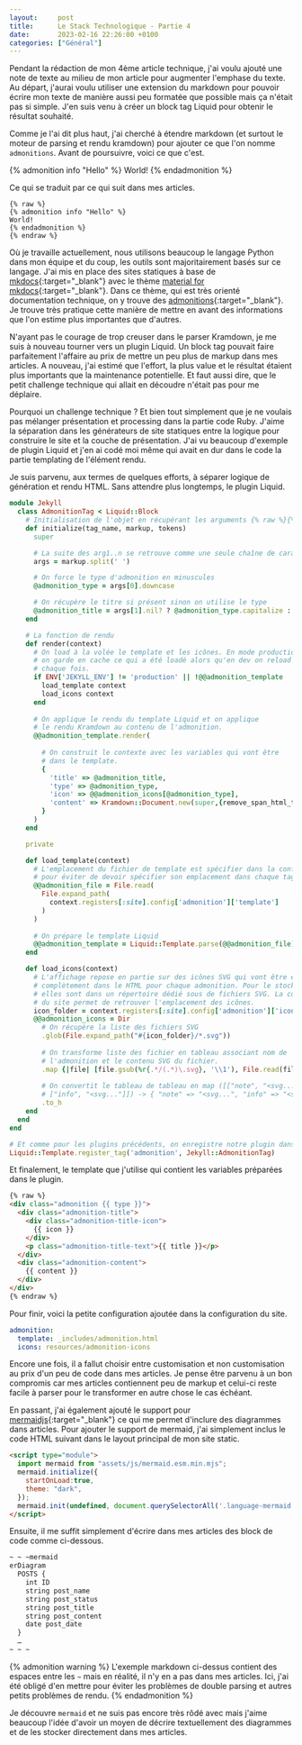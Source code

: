 ```yaml
---
layout:     post
title:      Le Stack Technologique - Partie 4
date:       2023-02-16 22:26:00 +0100
categories: ["Général"]
---
```


Pendant la rédaction de mon 4ème article technique, j'ai voulu ajouté une note de texte au milieu de mon article pour
augmenter l'emphase du texte. Au départ, j'aurai voulu utiliser une extension du markdown pour pouvoir écrire mon texte
de manière aussi peu formatée que possible mais ça n'était pas si simple. J'en suis venu à créer un block tag Liquid
pour obtenir le résultat souhaité.

<!--more-->

Comme je l'ai dit plus haut, j'ai cherché à étendre markdown (et surtout le moteur de parsing et rendu kramdown) pour
ajouter ce que l'on nomme `admonitions`. Avant de poursuivre, voici ce que c'est.

{% admonition info "Hello" %}
World!
{% endadmonition %}

Ce qui se traduit par ce qui suit dans mes articles.

~~~liquid
{% raw %}
{% admonition info "Hello" %}
World!
{% endadmonition %}
{% endraw %}
~~~

Où je travaille actuellement, nous utilisons beaucoup le langage Python dans mon équipe et du coup, les outils sont 
majoritairement basés sur ce langage. J'ai mis en place des sites statiques à base de 
[mkdocs](https://www.mkdocs.org/){:target="_blank"} avec le thème 
[material for mkdocs](https://squidfunk.github.io/mkdocs-material/){:target="_blank"}. Dans ce thème, qui est très 
orienté documentation technique, on y trouve des 
[admonitions](https://squidfunk.github.io/mkdocs-material/reference/admonitions/#supported-types){:target="_blank"}. Je
trouve très pratique cette manière de mettre en avant des informations que l'on estime plus importantes que d'autres.

N'ayant pas le courage de trop creuser dans le parser Kramdown, je me suis à nouveau tourner vers un plugin Liquid. Un
block tag pouvait faire parfaitement l'affaire au prix de mettre un peu plus de markup dans mes articles. A nouveau,
j'ai estimé que l'effort, la plus value et le résultat étaient plus importants que la maintenance potentielle. Et faut
aussi dire, que le petit challenge technique qui allait en découdre n'était pas pour me déplaire.

Pourquoi un challenge technique ? Et bien tout simplement que je ne voulais pas mélanger présentation et processing dans
la partie code Ruby. J'aime la séparation dans les générateurs de site statiques entre la logique pour construire le 
site et la couche de présentation. J'ai vu beaucoup d'exemple de plugin Liquid et j'en ai codé moi même qui avait en dur
dans le code la partie templating de l'élément rendu.

Je suis parvenu, aux termes de quelques efforts, à séparer logique de génération et rendu HTML. Sans attendre plus 
longtemps, le plugin Liquid.

~~~ruby
module Jekyll
  class AdmonitionTag < Liquid::Block
    # Initialisation de l'objet en récupérant les arguments {% raw %}{% <tag> <arg1> <arg2> ... %}{% endraw %}
    def initialize(tag_name, markup, tokens)
      super

      # La suite des arg1..n se retrouve comme une seule chaîne de caractère dans markup
      args = markup.split(' ')

      # On force le type d'admonition en minuscules
      @admonition_type = args[0].downcase

      # On récupère le titre si présent sinon on utilise le type
      @admonition_title = args[1].nil? ? @admonition_type.capitalize : args[1..].join(' ').gsub(/"/, '')
    end

    # La fonction de rendu
    def render(context)
      # On load à la volée le template et les icônes. En mode production
      # on garde en cache ce qui a été loadé alors qu'en dev on reload 
      # chaque fois.
      if ENV['JEKYLL_ENV'] != 'production' || !@@admonition_template
        load_template context 
        load_icons context
      end
      
      # On applique le rendu du template Liquid et on applique
      # le rendu Kramdown au contenu de l'admonition. 
      @@admonition_template.render(
        
        # On construit le contexte avec les variables qui vont être
        # dans le template.  
        {
          'title' => @admonition_title,
          'type' => @admonition_type,
          'icon' => @@admonition_icons[@admonition_type],
          'content' => Kramdown::Document.new(super,{remove_span_html_tags:true}).to_html
        }
      )
    end

    private

    def load_template(context)
      # L'emplacement du fichier de template est spécifier dans la configuration
      # pour éviter de devoir spécifier son emplacement dans chaque tag.
      @@admonition_file = File.read(
        File.expand_path(
          context.registers[:site].config['admonition']['template']
        )
      )
      
      # On prépare le template Liquid
      @@admonition_template = Liquid::Template.parse(@@admonition_file)
    end

    def load_icons(context)
      # L'affichage repose en partie sur des icônes SVG qui vont être écrite
      # complètement dans le HTML pour chaque admonition. Pour le stockage,
      # elles sont dans un répertoire dédié sous de fichiers SVG. La config
      # du site permet de retrouver l'emplacement des icônes. 
      icon_folder = context.registers[:site].config['admonition']['icons']
      @@admonition_icons = Dir
        # On récupère la liste des fichiers SVG
        .glob(File.expand_path("#{icon_folder}/*.svg"))
        
        # On transforme liste des fichier en tableau associant nom de 
        # l'admonition et le contenu SVG du fichier.
        .map {|file| [file.gsub(%r{.*/(.*)\.svg}, '\\1'), File.read(file)] }
        
        # On convertit le tableau de tableau en map ([["note", "<svg..."], 
        # ["info", "<svg..."]]) -> { "note" => "<svg...", "info" => "<svg..."}
        .to_h
    end
  end
end

# Et comme pour les plugins précédents, on enregistre notre plugin dans Liquid
Liquid::Template.register_tag('admonition', Jekyll::AdmonitionTag)
~~~

Et finalement, le template que j'utilise qui contient les variables préparées dans le plugin.

~~~html
{% raw %}
<div class="admonition {{ type }}">
  <div class="admonition-title">
    <div class="admonition-title-icon">
      {{ icon }}
    </div>
    <p class="admonition-title-text">{{ title }}</p>
  </div>
  <div class="admonition-content">
    {{ content }}
  </div>
</div>
{% endraw %}
~~~

Pour finir, voici la petite configuration ajoutée dans la configuration du site.

~~~yaml
admonition:
  template: _includes/admonition.html
  icons: resources/admonition-icons
~~~

Encore une fois, il a fallut choisir entre customisation et non customisation au prix d'un peu de code dans mes
articles. Je pense être parvenu à un bon compromis car mes articles contiennent peu de markup et celui-ci reste facile
à parser pour le transformer en autre chose le cas échéant.

En passant, j'ai également ajouté le support pour [mermaidjs](https://mermaid.js.org/){:target="_blank"} ce qui me 
permet d'inclure des diagrammes dans articles. Pour ajouter le support de mermaid, j'ai simplement inclus le code HTML
suivant dans le layout principal de mon site static.

~~~html
<script type="module">
  import mermaid from "assets/js/mermaid.esm.min.mjs";
  mermaid.initialize({
    startOnLoad:true,
    theme: "dark",
  });
  mermaid.init(undefined, document.querySelectorAll('.language-mermaid'));
</script>
~~~

Ensuite, il me suffit simplement d'écrire dans mes articles des block de code comme ci-dessous.

~~~markdown
~ ~ ~mermaid
erDiagram
  POSTS {
    int ID
    string post_name
    string post_status
    string post_title
    string post_content
    date post_date
  }
  …
~ ~ ~
~~~

{% admonition warning %}
L'exemple markdown ci-dessus contient des espaces entre les `~` mais en réalité, il n'y en a pas dans mes articles. Ici,
j'ai été obligé d'en mettre pour éviter les problèmes de double parsing et autres petits problèmes de rendu. 
{% endadmonition %}

Je découvre `mermaid` et ne suis pas encore très rôdé avec mais j'aime beaucoup l'idée d'avoir un moyen de décrire 
textuellement des diagrammes et de les stocker directement dans mes articles.